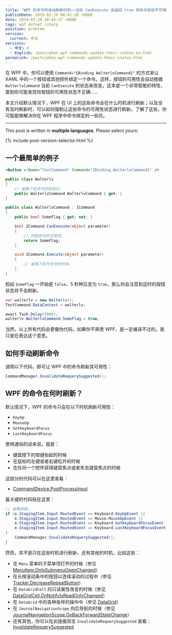 ```yaml
---
title: "WPF 的命令的自动刷新时机——当你 CanExecute 会返回 true 但命令依旧不可用时可能是这些原因"
publishDate: 2019-03-29 08:41:28 +0800
date: 2019-03-29 16:43:27 +0800
tags: wpf dotnet csharp
position: problem
version:
  current: 中文
versions:
  - 中文: #
  - English: /post/when-wpf-commands-update-their-states-en.html
permalink: /posts/when-wpf-commands-update-their-states.html
---
```


在 WPF 中，你可以使用 `Command="{Binding WalterlvCommand}"` 的方式来让 XAML 中的一个按钮或其他控件绑定一个命令。这样，按钮的可用性会自动根据 `WalterlvCommand` 当前 `CanExecute` 的状态来改变。这本是一个非常智能的特性，直到你可能发现你按钮的可用性状态不正确……

本文介绍默认情况下，WPF 在 UI 上的这些命令会在什么时机进行刷新；以及没有及时刷新时，可以如何强制让这些命令的可用性状态进行刷新。了解了这些，你可能能够解决你在 WPF 程序中命令绑定的一些坑。

---

This post is written in **multiple languages**. Please select yours:

{% include post-version-selector.html %}

<div id="toc"></div>

## 一个最简单的例子

```xml
<Button x:Name="TestCommand" Command="{Binding WalterlvCommand}" />
```

```csharp
public class Walterlv
{
    // 省略了此命令的初始化。
    public WalterlvCommand WalterlvCommand { get; }
}

public class WalterlvCommand : ICommand
{
    public bool SomeFlag { get; set; }

    bool ICommand.CanExecute(object parameter)
    {
        // 判断命令的可用性。
        return SomeFlag;
    }

    void ICommand.Execute(object parameter)
    {
        // 省略了执行命令的代码。
    }
}
```

假如 `SomeFlag` 一开始是 `false`，5 秒种后变为 `true`，那么你会注意到这时的按钮状态并不会刷新。

```csharp
var walterlv = new Walterlv();
TestCommand.DataContext = walterlv;

await Task.Delay(5000);
walterlv.WalterlvCommand.SomeFlag = true;
```

当然，以上所有代码会更像伪代码，如果你不熟悉 WPF，是一定编译不过的。我只是在表达这个意思。

## 如何手动刷新命令

调用以下代码，即可让 WPF 中的命令刷新其可用性：

```csharp
CommandManager.InvalidateRequerySuggested();
```

## WPF 的命令在何时刷新？

默认情况下，WPF 的命令只会在以下时机刷新可用性：

- `KeyUp`
- `MouseUp`
- `GotKeyboardFocus`
- `LostKeyboardFocus`

使用通俗的话来说，就是：

- 键盘按下的按键抬起的时候
- 在鼠标的左键或者右键松开的时候
- 在任何一个控件获得键盘焦点或者失去键盘焦点的时候

这部分的代码可以在这里查看：

- [CommandDevice.PostProcessInput](https://referencesource.microsoft.com/#PresentationCore/Core/CSharp/System/Windows/Input/Command/CommandDevice.cs,e56c8b8276e9745a,references)

最关键的代码贴在这里：

```csharp
// 省略前面。
if (e.StagingItem.Input.RoutedEvent == Keyboard.KeyUpEvent ||
    e.StagingItem.Input.RoutedEvent == Mouse.MouseUpEvent ||
    e.StagingItem.Input.RoutedEvent == Keyboard.GotKeyboardFocusEvent ||
    e.StagingItem.Input.RoutedEvent == Keyboard.LostKeyboardFocusEvent)
{
    CommandManager.InvalidateRequerySuggested();
}
```

然而，并不是只在这些时机进行刷新，还有其他的时机，比如这些：

- 在 `Menu` 菜单的子菜单项打开的时候（参见 [MenuItem.OnIsSubmenuOpenChanged](https://referencesource.microsoft.com/#PresentationFramework/src/Framework/System/Windows/Controls/MenuItem.cs,f6b031dd8baedf62,references)）
- 在长按滚动条中的按钮以连续滚动的过程中（参见 [Tracker.DecreaseRepeatButton](https://referencesource.microsoft.com/#PresentationFramework/src/Framework/System/Windows/Controls/Primitives/Track.cs,e17c022746f4de8b,references)）
- 在 `DataGridCell` 的只读属性改变的时候（参见 [DataGridCell.OnNotifyIsReadOnlyChanged](https://referencesource.microsoft.com/#PresentationFramework/src/Framework/System/Windows/Controls/DataGridCell.cs,561c6f5a5beaebd0,references)）
- 在 `DataGrid` 中的各种各样的操作中（参见 [DataGrid](https://referencesource.microsoft.com/#PresentationFramework/src/Framework/System/Windows/Controls/DataGrid.cs,0a7919e43781659b,references)）
- 在 `JournalNavigationScope` 向后导航的时候（参见 [JournalNavigationScope.OnBackForwardStateChange](https://referencesource.microsoft.com/#PresentationFramework/src/Framework/MS/Internal/AppModel/JournalNavigationScope.cs,279da0f5dea085dc,references)）
- 还有其他，你可以在此链接双击 `InvalidateRequerySuggested` 查看：[InvalidateRequerySuggested](https://referencesource.microsoft.com/#PresentationCore/Core/CSharp/System/Windows/Input/Command/CommandManager.cs,fb01095b2fe73140,references)

